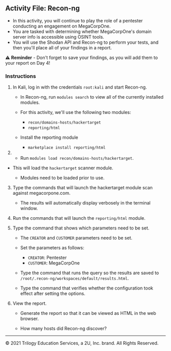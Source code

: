 ## Activity File: Recon-ng

- In this activity, you will continue to play the role of a pentester conducting an engagement on MegaCorpOne. 
- You are tasked with determining whether MegaCorpOne's domain server info is accessible using OSINT tools.
- You will use the Shodan API and Recon-ng to perform your tests, and then you'll place all of your findings in a report.

⚠️ **Reminder** - Don't forget to save your findings, as you will add them to your report on Day 4!


### Instructions
 
1. In Kali, log in with the credentials `root:kali` and start Recon-ng.

   -  In Recon-ng, run `modules search` to view all of the currently installed modules.

   - For this activity, we'll use the following two modules:
 
     - `recon/domains-hosts/hackertarget`
     - `reporting/html`

   - Install the reporting module

	   - `marketplace install reporting/html`

2.  - Run `modules load recon/domains-hosts/hackertarget`.
 
   - This will load the `hackertarget` scanner module.
 
      - Modules need to be loaded prior to use. 
 

3. Type the commands that will launch the hackertarget module scan against megacorpone.com.

   - The results will automatically display verbosely in the terminal window.
 
4. Run the commands that will launch the `reporting/html` module.

5. Type the command that shows which parameters need to be set.
 
   - The `CREATOR` and `CUSTOMER` parameters need to be set.
 
   - Set the parameters as follows:
   
      - `CREATOR`: Pentester
      - `CUSTOMER`: MegaCorpOne
 
   - Type the command that runs the query so the results are saved to `/root/.recon-ng/workspaces/default/results.html`.
    
   - Type the command that verifies whether the configuration took effect after setting the options.
 
6. View the report.

    - Generate the report so that it can be viewed as HTML in the web browser.

    - How many hosts did Recon-ng discover?
 
 
---
© 2021 Trilogy Education Services, a 2U, Inc. brand. All Rights Reserved.
